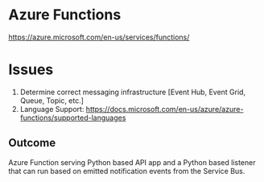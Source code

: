 # Azure Functions
https://azure.microsoft.com/en-us/services/functions/

# Issues
1. Determine correct messaging infrastructure [Event Hub, Event Grid, Queue, Topic, etc.]
2. Language Support: https://docs.microsoft.com/en-us/azure/azure-functions/supported-languages

## Outcome
Azure Function serving Python based API app and a Python based listener that can run based on emitted notification events from the Service Bus.